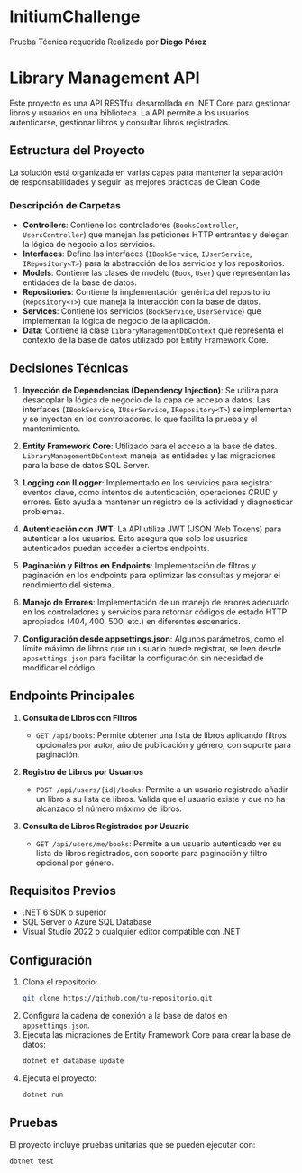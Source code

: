# InitiumChallenge
Prueba Técnica requerida
Realizada por **Diego Pérez**

# Library Management API

Este proyecto es una API RESTful desarrollada en .NET Core para gestionar libros y usuarios en una biblioteca. La API permite a los usuarios autenticarse, gestionar libros y consultar libros registrados.

## Estructura del Proyecto

La solución está organizada en varias capas para mantener la separación de responsabilidades y seguir las mejores prácticas de Clean Code.


### Descripción de Carpetas

- **Controllers**: Contiene los controladores (`BooksController`, `UsersController`) que manejan las peticiones HTTP entrantes y delegan la lógica de negocio a los servicios.
- **Interfaces**: Define las interfaces (`IBookService`, `IUserService`, `IRepository<T>`) para la abstracción de los servicios y los repositorios.
- **Models**: Contiene las clases de modelo (`Book`, `User`) que representan las entidades de la base de datos.
- **Repositories**: Contiene la implementación genérica del repositorio (`Repository<T>`) que maneja la interacción con la base de datos.
- **Services**: Contiene los servicios (`BookService`, `UserService`) que implementan la lógica de negocio de la aplicación.
- **Data**: Contiene la clase `LibraryManagementDbContext` que representa el contexto de la base de datos utilizado por Entity Framework Core.

## Decisiones Técnicas

1. **Inyección de Dependencias (Dependency Injection)**: Se utiliza para desacoplar la lógica de negocio de la capa de acceso a datos. Las interfaces (`IBookService`, `IUserService`, `IRepository<T>`) se implementan y se inyectan en los controladores, lo que facilita la prueba y el mantenimiento.
   
2. **Entity Framework Core**: Utilizado para el acceso a la base de datos. `LibraryManagementDbContext` maneja las entidades y las migraciones para la base de datos SQL Server.

3. **Logging con ILogger**: Implementado en los servicios para registrar eventos clave, como intentos de autenticación, operaciones CRUD y errores. Esto ayuda a mantener un registro de la actividad y diagnosticar problemas.

4. **Autenticación con JWT**: La API utiliza JWT (JSON Web Tokens) para autenticar a los usuarios. Esto asegura que solo los usuarios autenticados puedan acceder a ciertos endpoints.

5. **Paginación y Filtros en Endpoints**: Implementación de filtros y paginación en los endpoints para optimizar las consultas y mejorar el rendimiento del sistema.

6. **Manejo de Errores**: Implementación de un manejo de errores adecuado en los controladores y servicios para retornar códigos de estado HTTP apropiados (404, 400, 500, etc.) en diferentes escenarios.

7. **Configuración desde appsettings.json**: Algunos parámetros, como el límite máximo de libros que un usuario puede registrar, se leen desde `appsettings.json` para facilitar la configuración sin necesidad de modificar el código.

## Endpoints Principales

1. **Consulta de Libros con Filtros**
   - `GET /api/books`: Permite obtener una lista de libros aplicando filtros opcionales por autor, año de publicación y género, con soporte para paginación.

2. **Registro de Libros por Usuarios**
   - `POST /api/users/{id}/books`: Permite a un usuario registrado añadir un libro a su lista de libros. Valida que el usuario existe y que no ha alcanzado el número máximo de libros.

3. **Consulta de Libros Registrados por Usuario**
   - `GET /api/users/me/books`: Permite a un usuario autenticado ver su lista de libros registrados, con soporte para paginación y filtro opcional por género.

## Requisitos Previos

- .NET 6 SDK o superior
- SQL Server o Azure SQL Database
- Visual Studio 2022 o cualquier editor compatible con .NET

## Configuración

1. Clona el repositorio: 
    ```bash
    git clone https://github.com/tu-repositorio.git
    ```
2. Configura la cadena de conexión a la base de datos en `appsettings.json`.
3. Ejecuta las migraciones de Entity Framework Core para crear la base de datos:
    ```bash
    dotnet ef database update
    ```
4. Ejecuta el proyecto:
    ```bash
    dotnet run
    ```

## Pruebas

El proyecto incluye pruebas unitarias que se pueden ejecutar con:
```bash
dotnet test


